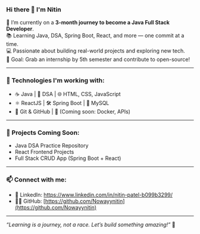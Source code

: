 ### Hi there 👋 I'm Nitin

🎯 I’m currently on a **3-month journey to become a Java Full Stack Developer**.  
📚 Learning Java, DSA, Spring Boot, React, and more — one commit at a time.  
💻 Passionate about building real-world projects and exploring new tech.  
🎯 Goal: Grab an internship by 5th semester and contribute to open-source!

---

### 🔧 Technologies I'm working with:
- ☕ Java | 🧠 DSA | 🌐 HTML, CSS, JavaScript
- ⚛️ ReactJS | 🛠️ Spring Boot | 💾 MySQL
- 🔗 Git & GitHub | 🐳 (Coming soon: Docker, APIs)

---

### 🚀 Projects Coming Soon:
- Java DSA Practice Repository
- React Frontend Projects
- Full Stack CRUD App (Spring Boot + React)

---

### 📫 Connect with me:
- 💼 LinkedIn: https://www.linkedin.com/in/nitin-patel-b099b3299/
- 🧑‍💻 GitHub: [https://github.com/Nowayynitin](https://github.com/Nowayynitin)

---

_“Learning is a journey, not a race. Let’s build something amazing!”_ 🚀

<!--
**Nowayynitin/Nowayynitin** is a ✨ _special_ ✨ repository because its `README.md` (this file) appears on your GitHub profile.

Here are some ideas to get you started:

- 🔭 I’m currently working on ...
- 🌱 I’m currently learning ...
- 👯 I’m looking to collaborate on ...
- 🤔 I’m looking for help with ...
- 💬 Ask me about ...
- 📫 How to reach me: ...
- 😄 Pronouns: ...
- ⚡ Fun fact: ...
-->
